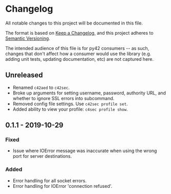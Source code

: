# Changelog
All notable changes to this project will be documented in this file.

The format is based on [Keep a Changelog](https://keepachangelog.com/en/1.0.0/),
and this project adheres to [Semantic Versioning](https://semver.org/spec/v2.0.0.html).

The intended audience of this file is for py42 consumers -- as such, changes that don't affect
how a consumer would use the library (e.g. adding unit tests, updating documentation, etc) are not captured here.

## Unreleased

- Renamed `c42aed` to `c42sec`.
- Broke up arguments for setting username, password, authority URL, and whether to ignore SSL errors into subcommand.
- Removed config file settings. Use `c42sec profile set`.
- Added ability to view your profile: `c4sec profile show`.

## 0.1.1 - 2019-10-29

### Fixed
- Issue where IOError message was inaccurate when using the wrong port for server destinations.

### Added
- Error handling for all socket errors.
- Error handling for IOError 'connection refused'.
